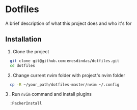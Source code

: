 # Dotfiles

A brief description of what this project does and who it's for

## Installation

1. Clone the project

```bash
  git clone git@github.com:enesdindas/dotfiles.git
  cd dotfiles
```

2. Change current nvim folder with project's nvim folder

```bash
  cp -R ~/your_path/dotfiles-master/nvim ~/.config
```

3 . Run `nvim` command and install plugins

```bash
  :PackerInstall
```
